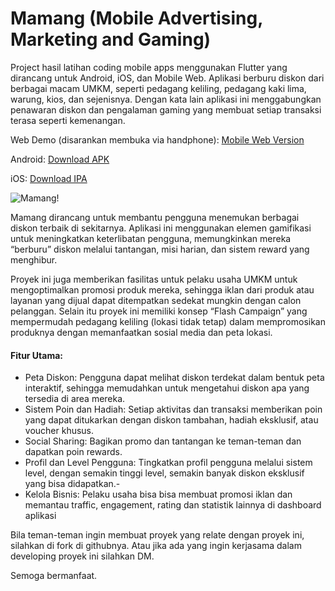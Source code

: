 # Mamang (Mobile Advertising, Marketing and Gaming)

Project hasil latihan coding mobile apps menggunakan Flutter yang dirancang untuk Android, iOS, dan Mobile Web. Aplikasi berburu diskon dari berbagai macam UMKM, seperti pedagang keliling, pedagang kaki lima, warung, kios, dan sejenisnya. Dengan kata lain aplikasi ini menggabungkan penawaran diskon dan pengalaman gaming yang membuat setiap transaksi terasa seperti kemenangan.

Web Demo (disarankan membuka via handphone): [Mobile Web Version](http://mamang.indisains.com/)

Android: [Download APK](https://2ly.link/20CXO)

iOS: [Download IPA](https://2ly.link/20CXM)

![Mamang!](https://firebasestorage.googleapis.com/v0/b/enlite-3a841.appspot.com/o/Frame%201.jpg?alt=media&token=575396d2-a121-4ae3-9fea-d3d869fa405e "Mamang")

Mamang dirancang untuk membantu pengguna menemukan berbagai diskon terbaik di sekitarnya. Aplikasi ini menggunakan elemen gamifikasi untuk meningkatkan keterlibatan pengguna, memungkinkan mereka “berburu” diskon melalui tantangan, misi harian, dan sistem reward yang menghibur.

Proyek ini juga memberikan fasilitas untuk pelaku usaha UMKM untuk mengoptimalkan promosi produk mereka, sehingga iklan dari produk atau layanan yang dijual dapat ditempatkan sedekat mungkin dengan calon pelanggan. Selain itu proyek ini memiliki konsep “Flash Campaign” yang mempermudah pedagang keliling (lokasi tidak tetap) dalam mempromosikan produknya dengan memanfaatkan sosial media dan peta lokasi.


#### Fitur Utama:
- Peta Diskon: Pengguna dapat melihat diskon terdekat dalam bentuk peta interaktif, sehingga memudahkan untuk mengetahui diskon apa yang tersedia di area mereka.
- Sistem Poin dan Hadiah: Setiap aktivitas dan transaksi memberikan poin yang dapat ditukarkan dengan diskon tambahan, hadiah eksklusif, atau voucher khusus.
- Social Sharing: Bagikan promo dan tantangan ke teman-teman dan dapatkan poin rewards.
- Profil dan Level Pengguna: Tingkatkan profil pengguna melalui sistem level, dengan semakin tinggi level, semakin banyak diskon eksklusif yang bisa didapatkan.-
- Kelola Bisnis: Pelaku usaha bisa bisa membuat promosi iklan dan memantau traffic, engagement, rating dan statistik lainnya di dashboard aplikasi

Bila teman-teman ingin membuat proyek yang relate dengan proyek ini, silahkan di fork di githubnya. Atau jika ada yang ingin kerjasama dalam developing proyek ini silahkan DM.

Semoga bermanfaat.




